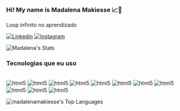### Hi! My name is Madalena Makiesse 📈🚀

Loop infinito no aprendizado

[![Linkedin](https://img.shields.io/badge/LinkedIn-0077B5?style=for-the-badge&logo=linkedin&logoColor=white)](https://www.linkedin.com/in/madalena-makiesse/)
[![Instagram](https://img.shields.io/badge/Instagram-E4405F?style=for-the-badge&logo=instagram&logoColor=white)](https://www.instagram.com/makiesse.art/)

![Madalena's Stats](https://github-readme-stats.vercel.app/api?username=madalenamakiesse&theme=material-palenight&show_icons=true&hide_border=true&count_private=true)

### Tecnologias que eu uso

<div style="display: inline-block">
  <br/>
  <img align="center" alt="html5" src="https://img.shields.io/badge/HTML5-E34F26?style=for-the-badge&logo=html5&logoColor=white"/>
  <img align="center" alt="html5" src="https://img.shields.io/badge/Python-3776AB?style=for-the-badge&logo=python&logoColor=white"/>
  <img align="center" alt="html5" src="https://img.shields.io/badge/CSS-239120?&style=for-the-badge&logo=css3&logoColor=white"/>
  <img align="center" alt="html5" src="https://img.shields.io/badge/JavaScript-F7DF1E?style=for-the-badge&logo=javascript&logoColor=black"/>
  <img align="center" alt="html5" src="https://img.shields.io/badge/C-00599C?style=for-the-badge&logo=c&logoColor=white"/>
  <img align="center" alt="html5" src="https://img.shields.io/badge/Java-ED8B00?style=for-the-badge&logo=openjdk&logoColor=white"/>
  <img align="center" alt="html5" src="https://img.shields.io/badge/React-20232A?style=for-the-badge&logo=react&logoColor=61DAFB"/>
  <img align="center" alt="html5" src="https://img.shields.io/badge/React_Native-20232A?style=for-the-badge&logo=react&logoColor=61DAFB"/>
  <img align="center" alt="html5" src="https://img.shields.io/badge/Bootstrap-563D7C?style=for-the-badge&logo=bootstrap&logoColor=whiteB"/>
  <img align="center" alt="html5" src="https://img.shields.io/badge/Django-092E20?style=for-the-badge&logo=django&logoColor=white"/>
  <img align="center" alt="html5" src="https://img.shields.io/badge/MySQL-00000F?style=for-the-badge&logo=mysql&logoColor=white"/>
  
</div><br/>

![madalenamakiesse's Top Languages](https://github-readme-stats.vercel.app/api/top-langs/?username=madalenamakiesse&theme=material-palenight&show_icons=true&hide_border=true&layout=compact)
